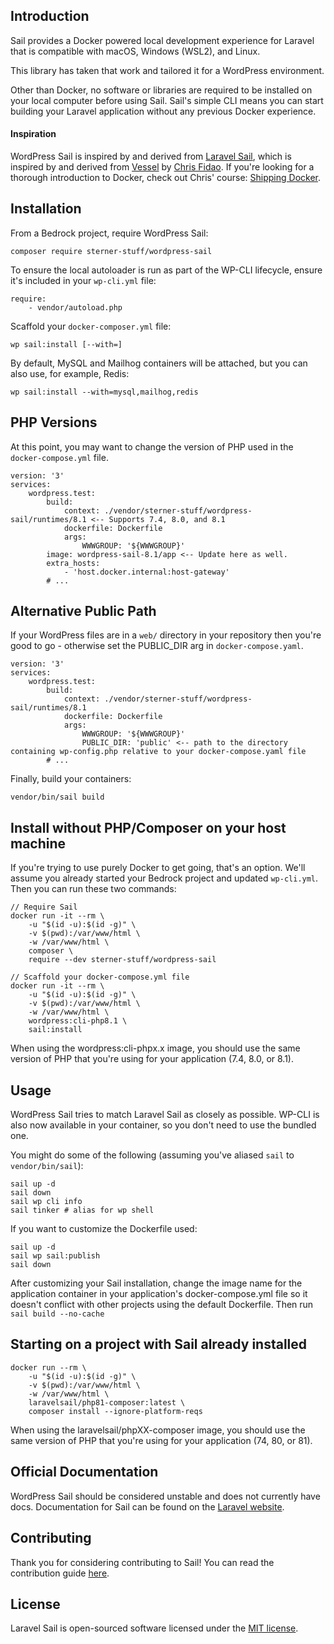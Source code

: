 ## Introduction

Sail provides a Docker powered local development experience for Laravel that is compatible with macOS, Windows (WSL2), and Linux.

This library has taken that work and tailored it for a WordPress environment.

Other than Docker, no software or libraries are required to be installed on your local computer before using Sail. Sail's simple CLI means you can start building your Laravel application without any previous Docker experience.

#### Inspiration

WordPress Sail is inspired by and derived from [Laravel Sail](https://github.com/laravel/sail), which is inspired by and derived from [Vessel](https://github.com/shipping-docker/vessel) by [Chris Fidao](https://github.com/fideloper). If you're looking for a thorough introduction to Docker, check out Chris' course: [Shipping Docker](https://serversforhackers.com/shipping-docker).

## Installation

From a Bedrock project, require WordPress Sail:

```
composer require sterner-stuff/wordpress-sail
```

To ensure the local autoloader is run as part of the WP-CLI lifecycle, ensure it's included in your `wp-cli.yml` file:

```
require:
    - vendor/autoload.php
```

Scaffold your `docker-composer.yml` file:

```
wp sail:install [--with=]
```

By default, MySQL and Mailhog containers will be attached, but you can also use, for example, Redis:

```
wp sail:install --with=mysql,mailhog,redis
```

## PHP Versions
At this point, you may want to change the version of PHP used in the `docker-compose.yml` file.

```
version: '3'
services:
    wordpress.test:
        build:
            context: ./vendor/sterner-stuff/wordpress-sail/runtimes/8.1 <-- Supports 7.4, 8.0, and 8.1
            dockerfile: Dockerfile
            args:
                WWWGROUP: '${WWWGROUP}'
        image: wordpress-sail-8.1/app <-- Update here as well.
        extra_hosts:
            - 'host.docker.internal:host-gateway'
        # ...
```

## Alternative Public Path
If your  WordPress files are in a `web/` directory in your repository then you're good to go - otherwise set the PUBLIC_DIR arg in `docker-compose.yaml`.

```
version: '3'
services:
    wordpress.test:
        build:
            context: ./vendor/sterner-stuff/wordpress-sail/runtimes/8.1
            dockerfile: Dockerfile
            args:
                WWWGROUP: '${WWWGROUP}'
                PUBLIC_DIR: 'public' <-- path to the directory containing wp-config.php relative to your docker-compose.yaml file
        # ...
```
Finally, build your containers:

```
vendor/bin/sail build
```

## Install without PHP/Composer on your host machine

If you're trying to use purely Docker to get going, that's an option. We'll assume you already started your Bedrock project and updated `wp-cli.yml`. Then you can run these two commands:

```
// Require Sail
docker run -it --rm \
	-u "$(id -u):$(id -g)" \
	-v $(pwd):/var/www/html \
	-w /var/www/html \
	composer \
	require --dev sterner-stuff/wordpress-sail

// Scaffold your docker-compose.yml file
docker run -it --rm \
	-u "$(id -u):$(id -g)" \
	-v $(pwd):/var/www/html \
	-w /var/www/html \
	wordpress:cli-php8.1 \
	sail:install
```

When using the wordpress:cli-phpx.x image, you should use the same version of PHP that you're using for your application (7.4, 8.0, or 8.1).

## Usage

WordPress Sail tries to match Laravel Sail as closely as possible. WP-CLI is also now available in your container, so you don't need to use the bundled one.

You might do some of the following (assuming you've aliased `sail` to `vendor/bin/sail`):

```
sail up -d
sail down
sail wp cli info
sail tinker # alias for wp shell
```

If you want to customize the Dockerfile used:

```
sail up -d
sail wp sail:publish
sail down
```

After customizing your Sail installation, change the image name for the application container in your application's docker-compose.yml file so it doesn't conflict with other projects using the default Dockerfile. Then run `sail build --no-cache`

## Starting on a project with Sail already installed

```
docker run --rm \
    -u "$(id -u):$(id -g)" \
    -v $(pwd):/var/www/html \
    -w /var/www/html \
    laravelsail/php81-composer:latest \
    composer install --ignore-platform-reqs
```

When using the laravelsail/phpXX-composer image, you should use the same version of PHP that you're using for your application (74, 80, or 81).

## Official Documentation

WordPress Sail should be considered unstable and does not currently have docs. Documentation for Sail can be found on the [Laravel website](https://laravel.com/docs/sail).

## Contributing

Thank you for considering contributing to Sail! You can read the contribution guide [here](.github/CONTRIBUTING.md).

## License

Laravel Sail is open-sourced software licensed under the [MIT license](LICENSE.md).
